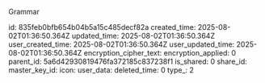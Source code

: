Grammar

id: 835feb0bfb654b04b5a15c485decf82a
created_time: 2025-08-02T01:36:50.364Z
updated_time: 2025-08-02T01:36:50.364Z
user_created_time: 2025-08-02T01:36:50.364Z
user_updated_time: 2025-08-02T01:36:50.364Z
encryption_cipher_text: 
encryption_applied: 0
parent_id: 5a6d42930819476fa372185c837238f1
is_shared: 0
share_id: 
master_key_id: 
icon: 
user_data: 
deleted_time: 0
type_: 2